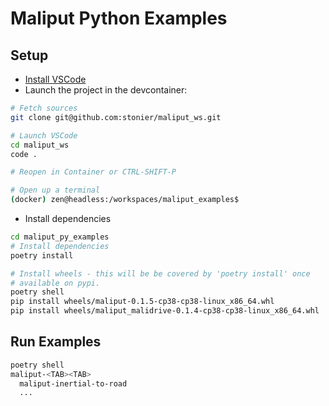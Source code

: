 # Maliput Python Examples

## Setup

* [Install VSCode](https://code.visualstudio.com/docs/setup/linux)
* Launch the project in the devcontainer:

```bash
# Fetch sources
git clone git@github.com:stonier/maliput_ws.git

# Launch VSCode
cd maliput_ws
code .

# Reopen in Container or CTRL-SHIFT-P

# Open up a terminal
(docker) zen@headless:/workspaces/maliput_examples$
```

* Install dependencies

```bash
cd maliput_py_examples
# Install dependencies
poetry install

# Install wheels - this will be be covered by 'poetry install' once
# available on pypi.
poetry shell
pip install wheels/maliput-0.1.5-cp38-cp38-linux_x86_64.whl
pip install wheels/maliput_malidrive-0.1.4-cp38-cp38-linux_x86_64.whl
```

## Run Examples

```bash
poetry shell
maliput-<TAB><TAB>
  maliput-inertial-to-road
  ...
```